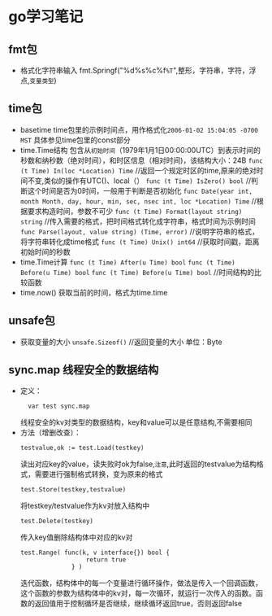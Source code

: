 # go学习笔记



## fmt包
* 格式化字符串输入
  fmt.Springf("%d%s%c%f`%T`",整形，字符串，字符，浮点,`变量类型`)
## time包
* basetime
  time包里的示例时间点，用作格式化`2006-01-02 15:04:05 -0700 MST`
  具体参见time包里的const部分
* time.Time结构
  包含从`初始时间`（1979年1月1日00:00:00UTC）到表示时间的秒数和纳秒数（绝对时间），和时区信息（相对时间)，该结构大小：24B
  `func (t Time) In(loc *Location) Time`
  //返回一个规定时区的time,原来的绝对时间不变,类似的操作有UTC()、local（）
  `func (t Time) IsZero() bool`
  //判断这个时间是否为0时间，一般用于判断是否初始化
  `func Date(year int, month Month, day, hour, min, sec, nsec int, loc *Location) Time`
  //根据要求构造时间，参数不可少
  `func (t Time) Format(layout string) string`
  //传入需要的格式，把时间格式转化成字符串，格式时间为示例时间
  `func Parse(layout, value string) (Time, error)`
  //说明字符串的格式，将字符串转化成time格式
  `func (t Time) Unix() int64`
  //获取时间戳，距离初始时间的秒数
* time.Time计算
  `func (t Time) After(u Time) bool`
  `func (t Time) Before(u Time) bool`
  `func (t Time) Before(u Time) bool`
  //时间结构的比较函数
* time.now()
获取当前的时间，格式为time.time
## unsafe包
* 获取变量的大小
  `unsafe.Sizeof()` //返回变量的大小 单位：Byte
## sync.map 线程安全的数据结构
* 定义：
  ```
    var test sync.map
  ```
  线程安全的kv对类型的数据结构，key和value可以是任意结构,不需要相同
* 方法（增删改查）：
  ```
  testvalue,ok := test.Load(testkey)
  ```
  读出对应key的value，读失败时ok为false,`注意`,此时返回的testvalue为结构格式，需要进行强制格式转换，变为原来的格式
  ```
  test.Store(testkey,testvalue)
  ```
  将testkey/testvalue作为kv对放入结构中
  ```
  test.Delete(testkey)
  ```
  传入key值删除结构体中对应的kv对
  ```
  test.Range( func(k, v interface{}) bool {
					return true
				} )
  ```
  迭代函数，结构体中的每一个变量进行循环操作，做法是传入一个回调函数，这个函数的参数为结构体中的kv对，每一次循环，就运行一次传入的函数。函数的返回值用于控制循环是否继续，继续循环返回true，否则返回false